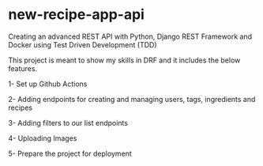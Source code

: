 # new-recipe-app-api

Creating an advanced REST API with Python, Django REST Framework and Docker using Test Driven Development (TDD)

This project is meant to show my skills in DRF and it includes the below features.

1- Set up Github Actions

2- Adding endpoints for creating and managing users, tags, ingredients and recipes

3- Adding filters to our list endpoints

4- Uploading Images

5- Prepare the project for deployment


